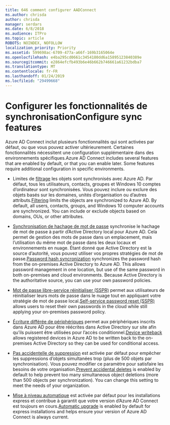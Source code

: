 ```yaml
---
title: 646 comment configurer AADConnect
ms.author: chrisda
author: chrisda
manager: serdars
ms.date: 6/8/2018
ms.audience: ITPro
ms.topic: article
ROBOTS: NOINDEX, NOFOLLOW
localization_priority: Priority
ms.assetid: 599698ac-6709-477a-a66f-169b3165064e
ms.openlocfilehash: e4ba295cd0661c3454180dd6a15895123840389e
ms.sourcegitcommit: e2864efcfb493b6e46b662b746661a61232bdba7
ms.translationtype: MT
ms.contentlocale: fr-FR
ms.lasthandoff: 01/24/2019
ms.locfileid: "29499668"
---
```

# <a name="configure-sync-features"></a><span data-ttu-id="6014b-102">Configurer les fonctionnalités de synchronisation</span><span class="sxs-lookup"><span data-stu-id="6014b-102">Configure sync features</span></span>

<span data-ttu-id="6014b-p101">Azure AD Connect inclut plusieurs fonctionnalités qui sont activées par défaut, ou que vous pouvez activer ultérieurement. Certaines fonctionnalités nécessitent une configuration supplémentaire dans des environnements spécifiques.</span><span class="sxs-lookup"><span data-stu-id="6014b-p101">Azure AD Connect includes several features that are enabled by default, or that you can enable later. Some features require additional configuration in specific environments.</span></span>
  
- <span data-ttu-id="6014b-p102">Limites de [filtrage](https://docs.microsoft.com/azure/active-directory/connect/active-directory-aadconnectsync-configure-filtering) les objets sont synchronisés avec Azure AD. Par défaut, tous les utilisateurs, contacts, groupes et Windows 10 comptes d’ordinateur sont synchronisées. Vous pouvez inclure ou exclure des objets basés sur les domaines, unités d’organisation ou d’autres attributs.</span><span class="sxs-lookup"><span data-stu-id="6014b-p102">[Filtering](https://docs.microsoft.com/azure/active-directory/connect/active-directory-aadconnectsync-configure-filtering) limits the objects are synchronized to Azure AD. By default, all users, contacts, groups, and Windows 10 computer accounts are synchronized. You can include or exclude objects based on domains, OUs, or other attributes.</span></span> 
    
- <span data-ttu-id="6014b-p103">[Synchronisation de hachage de mot de passe](https://docs.microsoft.com/azure/active-directory/connect/active-directory-aadconnectsync-implement-password-hash-synchronization) synchronise le hachage de mot de passe à partir d’Active Directory local pour Azure AD. Cela permet de gestion des mots de passe dans un emplacement, mais l’utilisation du même mot de passe dans les deux locaux et environnements en nuage. Étant donné que Active Directory est la source d’autorité, vous pouvez utiliser vos propres stratégies de mot de passe.</span><span class="sxs-lookup"><span data-stu-id="6014b-p103">[Password hash syncronization](https://docs.microsoft.com/azure/active-directory/connect/active-directory-aadconnectsync-implement-password-hash-synchronization) synchronizes the password hash from the on-premises Active Directory to Azure AD. This allows password management in one location, but use of the same password in both on-premises and cloud environments. Because Active Directory is the authoritative source, you can use your own password policies.</span></span> 
    
- <span data-ttu-id="6014b-111">[Mot de passe libre-service réinitialiser (SSPR)](https://docs.microsoft.com/azure/active-directory/authentication/quickstart-sspr) permet aux utilisateurs de réinitialiser leurs mots de passe dans le nuage tout en appliquant votre stratégie de mot de passe local.</span><span class="sxs-lookup"><span data-stu-id="6014b-111">[Self-service password reset (SSPR)](https://docs.microsoft.com/azure/active-directory/authentication/quickstart-sspr) allows users to reset their own passwords in the cloud while still applying your on-premises password policy.</span></span> 
    
- <span data-ttu-id="6014b-112">[Écriture différée de périphériques](https://docs.microsoft.com/azure/active-directory/connect/active-directory-aadconnect-feature-device-writeback) permet aux périphériques inscrits dans Azure AD pour être réécrites dans Active Directory sur site afin qu’ils puissent être utilisées pour l’accès conditionnel.</span><span class="sxs-lookup"><span data-stu-id="6014b-112">[Device writeback](https://docs.microsoft.com/azure/active-directory/connect/active-directory-aadconnect-feature-device-writeback) allows registered devices in Azure AD to be written back to the on-premises Active Directory so they can be used for conditional access.</span></span> 
    
- <span data-ttu-id="6014b-p104">[Pas accidentelle de suppression](https://docs.microsoft.com/azure/active-directory/connect/active-directory-aadconnectsync-feature-prevent-accidental-deletes) est activée par défaut pour empêcher les suppressions d’objets simultanées trop (plus de 500 objets par synchronisation). Vous pouvez modifier ce paramètre pour satisfaire les besoins de votre organisation.</span><span class="sxs-lookup"><span data-stu-id="6014b-p104">[Prevent accidental deletes](https://docs.microsoft.com/azure/active-directory/connect/active-directory-aadconnectsync-feature-prevent-accidental-deletes) is enabled by default to help prevent too many simultaneous object deletions (more than 500 objects per synchronization). You can change this setting to meet the needs of your organization.</span></span> 
    
- <span data-ttu-id="6014b-115">[Mise à niveau automatique](https://docs.microsoft.com/azure/active-directory/connect/active-directory-aadconnect-feature-automatic-upgrade) est activée par défaut pour les installations express et contribue à garantit que votre version d’Azure AD Connect est toujours en cours.</span><span class="sxs-lookup"><span data-stu-id="6014b-115">[Automatic upgrade](https://docs.microsoft.com/azure/active-directory/connect/active-directory-aadconnect-feature-automatic-upgrade) is enabled by default for express installations and helps ensure your version of Azure AD Connect is always current.</span></span> 
    

